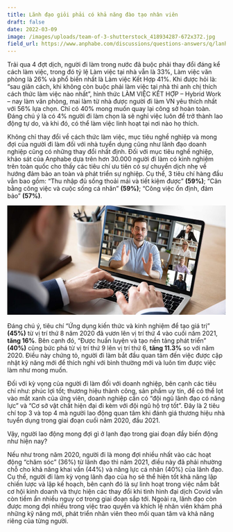 ```yaml
---
title: Lãnh đạo giỏi phải có khả năng đào tạo nhân viên
draft: false
date: 2022-03-09
image: /images/uploads/team-of-3-shutterstock_418934287-672x372.jpg
field_url: https://www.anphabe.com/discussions/questions-answers/q/lanh-dao-gioi-phai-kha-nang-dao-tao-nhan-vien/40530/answer
---
```

Trải qua 4 đợt dịch, người đi làm trong nước đã buộc phải thay đổi đáng kể cách làm việc, trong đó tỷ lệ Làm việc tại nhà vẫn là 33%, Làm việc văn phòng là 26% và phổ biến nhất là Làm việc Kết Hợp 41%. Khi được hỏi là: “sau giãn cách, khi không còn buộc phải làm việc tại nhà thì anh chị thích cách thức làm việc nào nhất”, hình thức LÀM VIỆC KẾT HỢP – Hybrid Work – nay làm văn phòng, mai làm từ nhà được người đi làm VN yêu thích nhất với 56% lựa chọn. Chỉ có 40% mong muốn quay lại công sở hoàn toàn. Đáng chú ý là có 4% người đi làm chọn là sẽ nghỉ việc luôn để trở thành lao động tự do, và khi đó, có thể làm việc linh hoạt tại nơi nào họ thích. 

Không chỉ thay đổi về cách thức làm việc, mục tiêu nghề nghiệp và mong đợi của người đi làm đối với nhà tuyển dụng cũng như lãnh đạo doanh nghiệp cũng có những thay đổi nhất định. Đối với mục tiêu nghề nghiệp, khảo sát của Anphabe dựa trên hơn 30.000 người đi làm có kinh nghiệm trên toàn quốc cho thấy các tiêu chí ưu tiên có sự chuyển dịch nhẹ về hướng đảm bảo an toàn và phát triển sự nghiệp. Cụ thể, 3 tiêu chí hàng đầu vẫn bao gồm: “Thu nhập đủ sống thoải mái và tiết kiệm được” **(59%)**; “Cân bằng công việc và cuộc sống cá nhân” **(59%)**; “Công việc ổn định, đảm bảo” **(57%)**.

![online coaching](/images/uploads/online-meeting-small-scaled-1000x500.jpg "Đào tạo trực tuyến")

Đáng chú ý, tiêu chí “Ứng dụng kiến thức và kinh nghiệm để tạo giá trị” **(45%)** từ vị trí thứ 8 năm 2020 đã vươn lên vị trí thứ 4 vào cuối năm 2021, **tăng 16%**. Bên cạnh đó, “Được huấn luyện và tạo nền tảng phát triển” **(40%)** cũng bức phá từ vị trí thứ 9 lên vị trí thứ 6, **tăng 11.3%** so với năm 2020. Điều này chứng tỏ, người đi làm bắt đầu quan tâm đến việc được cập nhật kỹ năng mới để thích nghi với bình thường mới và luôn tìm được việc làm như mong muốn.

Đối với kỳ vọng của người đi làm đối với doanh nghiệp, bên cạnh các tiêu chí như: phúc lợi tốt; thương hiệu thành công, sản phẩm uy tín, để có thể lọt vào mắt xanh của ứng viên, doanh nghiệp cần có “đội ngũ lãnh đạo có năng lực” và “Cơ sở vật chất hiện đại đi kèm với đội ngũ hộ trợ tốt”. Đây là 2 tiêu chí top 3 và top 4 mà người lao động quan tâm khi đánh giá thương hiệu nhà tuyển dụng trong giai đoạn cuối năm 2020, đầu 2021. 

Vậy, người lao động mong đợi gì ở lạnh đạo trong giai đoạn đầy biến động như hiện nay? 

Nếu như trong năm 2020, người đi là mong đợi nhiều nhất vào các hoạt động “chăm sóc” (36%) từ lãnh đạo thì năm 2021, điều này đã phải nhường chỗ cho khả năng khai vấn (44%) và năng lực cá nhân (40%) của lãnh đạo. Cụ thể, người đi làm kỳ vọng lãnh đạo của họ sẽ thể hiện tốt khả năng lập chiến lược và lập kế hoạch, bên cạnh đó là sự linh hoạt trong việc nắm bắt cơ hội kinh doanh và thực hiện các thay đổi khi tình hình đại dịch Covid vẫn còn tiềm ẩn nhiều nguy cơ trong giai đoạn sắp tới. Ngoài ra, lãnh đạo còn được mong đợi nhiều trong việc trao quyền và khích lệ nhân viên khám phá những kỹ năng mới, phát triển nhân viên theo mối quan tâm và khả năng riêng của từng người.